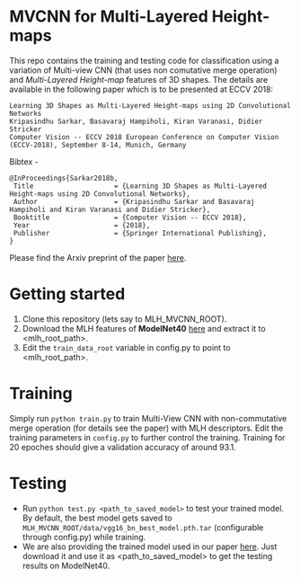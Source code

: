 # MVCNN for Multi-Layered Height-maps

This repo contains the training and testing code for classification using a variation of Multi-view CNN (that uses non comutative merge operation) and *Multi-Layered Height-map* features of 3D shapes. The details are available in the following paper which is to be presented at ECCV 2018:

```
Learning 3D Shapes as Multi-Layered Height-maps using 2D Convolutional Networks
Kripasindhu Sarkar, Basavaraj Hampiholi, Kiran Varanasi, Didier Stricker	
Computer Vision -- ECCV 2018 European Conference on Computer Vision (ECCV-2018), September 8-14, Munich, Germany	
```
Bibtex - 
 
 ```
 @InProceedings{Sarkar2018b,
  Title                    = {Learning 3D Shapes as Multi-Layered Height-maps using 2D Convolutional Networks},
  Author                   = {Kripasindhu Sarkar and Basavaraj Hampiholi and Kiran Varanasi and Didier Stricker},
  Booktitle                = {Computer Vision -- ECCV 2018},
  Year                     = {2018},
  Publisher                = {Springer International Publishing},
}
```

Please find the Arxiv preprint of the paper [here](https://arxiv.org/abs/1807.08485).

# Getting started
1. Clone this repository (lets say to MLH_MVCNN_ROOT).
2. Download the MLH features of **ModelNet40** [here](http://www.dfki.uni-kl.de/~sarkar/ML_MN_int_256_5l_3v.zip) and extract it to <mlh_root_path>.
3. Edit the `train_data_root` variable in config.py to point to <mlh_root_path>.

# Training
Simply run `python train.py` to train Multi-View CNN with non-commutative merge operation (for details see the paper) with MLH descriptors. Edit the training parameters in `config.py` to further control the training. Training for 20 epoches should give a validation accuracy of around 93.1.

# Testing 
* Run `python test.py <path_to_saved_model>` to test your trained model. By default, the best model gets saved to `MLH_MVCNN_ROOT/data/vgg16_bn_best_model.pth.tar` (configurable through config.py) while training.
* We are also providing the trained model used in our paper [here](http://www.dfki.uni-kl.de/~sarkar/vgg16_bn_paper_model.pth.tar). Just download it and use it as <path_to_saved_model> to get the testing results on ModelNet40.


